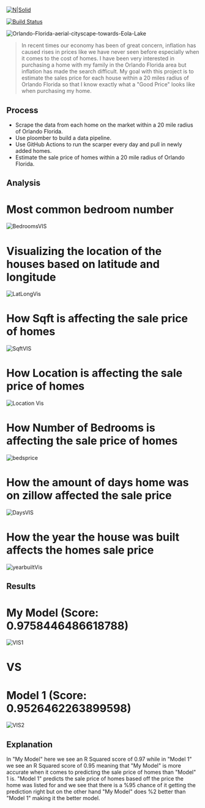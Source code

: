 
# 


[![N|Solid](https://cldup.com/dTxpPi9lDf.thumb.png)](https://nodesource.com/products/nsolid)

[![Build Status](https://travis-ci.org/joemccann/dillinger.svg?branch=master)](https://travis-ci.org/joemccann/dillinger)

![Orlando-Florida-aerial-cityscape-towards-Eola-Lake](https://user-images.githubusercontent.com/31329300/198492770-4db960a5-9384-4cc4-802d-5d468207a0d4.png)

>In recent times our economy has been of great concern, inflation has caused rises in prices like we have never seen before especially when it comes to the cost of homes. I have been very interested in purchasing a home with my family in the Orlando Florida area but inflation has made the search difficult. My goal with this project is to estimate the sales price for each house within a 20 miles radius of Orlando Florida so that I know exactly what a "Good Price" looks like when purchasing my home.

## Process

- Scrape the data from each home on the market within a 20 mile radius of Orlando Florida. 
- Use ploomber to build a data pipeline. 
- Use GitHub Actions to run the scarper every day and pull in newly added homes.
- Estimate the sale price of homes within a 20 mile radius of Orlando Florida.

## Analysis

# Most common bedroom number
![BedroomsVIS](https://user-images.githubusercontent.com/31329300/200997421-ba548faa-d64a-48c1-8b70-0aabc24a6351.png)
# Visualizing the location of the houses based on latitude and longitude
![LatLongVis](https://user-images.githubusercontent.com/31329300/200997459-29b7d859-f671-478e-b5f9-2eaafa72f8f4.png)
# How Sqft is affecting the sale price of homes
![SqftVIS](https://user-images.githubusercontent.com/31329300/200997466-a7ac5424-2bb4-4296-b806-dbb3f72b7fa5.png)
# How Location is affecting the sale price of homes
![Location Vis](https://user-images.githubusercontent.com/31329300/200997473-243814df-e8ef-4df2-81b6-586caee2fcda.png)
# How Number of Bedrooms is affecting the sale price of homes
![bedsprice](https://user-images.githubusercontent.com/31329300/200997859-bddab4ac-0427-4077-99a5-de06a9891839.png)
# How the amount of days home was on zillow affected the sale price
![DaysVIS](https://user-images.githubusercontent.com/31329300/200997481-2f6d9c89-fd6c-4ee1-a1bb-3ebec98a6e4c.png)
# How the year the house was built affects the homes sale price
![yearbuiltVis](https://user-images.githubusercontent.com/31329300/200997484-2dd4af54-74f0-43e2-8411-1614cb5971c5.png)

## Results

# My Model (Score: 0.9758446486618788)
![VIS1](https://user-images.githubusercontent.com/31329300/201137124-f97a6fe2-8c54-4daf-9f68-ee21ab82a7a0.png)

#
# VS
#

# Model 1 (Score: 0.9526462263899598)
![VIS2](https://user-images.githubusercontent.com/31329300/200976347-6cc8ffcc-a08b-40ac-ae37-108e05b7f8b6.png)

## Explanation 

In "My Model" here we see an R Squared score of 0.97 while in "Model 1" we see an R Squared score of 0.95 meaning that "My Model" is more accurate when it comes to predicting the sale price of homes than "Model" 1 is. "Model 1" predicts the sale price of homes based off the price the home was listed for and we see that there is a %95 chance of it getting the prediction right but on the other hand "My Model" does %2 better than "Model 1" making it the better model. 
